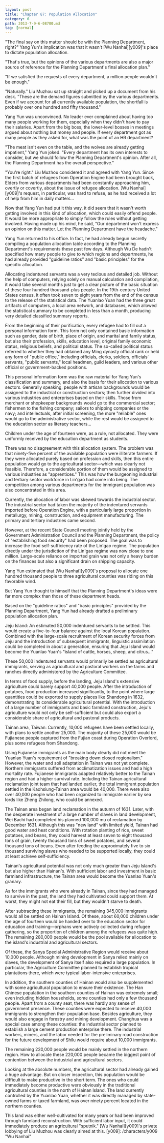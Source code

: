 ```yaml
---
layout: post
title: "Chapter 87: Population Allocation"
category: 6
path: 2013-7-9-6-08700.md
tag: [normal]
---
```


"The final say on this matter should be with the Planning Department, right?" Yang Yun's implication was that it wasn't [Wu Nanhai][y009]'s place to dictate population allocation.

"That's true, but the opinions of the various departments are also a major source of reference for the Planning Department's final allocation plan."

"If we satisfied the requests of every department, a million people wouldn't be enough."

"Naturally." Liu Muzhou sat up straight and picked up a document from his desk. "These are the demand figures submitted by the various departments. Even if we account for all currently available population, the shortfall is probably over one hundred and fifty thousand."

Yang Yun was unconvinced. No leader ever complained about having too many people working for them, especially when they didn't have to pay their salaries. Apart from the big boss, the lower-level bosses in meetings argued about nothing but money and people. If every department got as many people as they asked for, what was the point of an HR department?

"The meat isn't even on the table, and the wolves are already getting impatient," Yang Yun joked. "Every department has its own interests to consider, but we should follow the Planning Department's opinion. After all, the Planning Department has the overall perspective."

"You're right." Liu Muzhou considered it and agreed with Yang Yun. Since the first batch of refugees from Operation Engine had been brought back, Elders from various departments had been constantly approaching him, overtly or covertly, about the issue of refugee allocation. [Wu Nanhai][y009]'s request, in particular, was hard to refuse, as he had received a lot of help from him in daily matters...

Now that Yang Yun had put it this way, it did seem that it wasn't worth getting involved in this kind of allocation, which could easily offend people. It would be more appropriate to simply follow the rules without getting involved. Having made up his mind, he said, "Our department won't express an opinion on this matter. Let the Planning Department have the headache."

Yang Yun returned to his office. In fact, he had already begun secretly compiling a population allocation table according to the Planning Department's requirements these past few days. Although Wu De hadn't specified how many people to give to which regions and departments, he had already provided "guideline ratios" and "basic principles" for the specific allocation.

Allocating indentured servants was a very tedious and detailed job. Without the help of computers, relying solely on manual calculation and compilation, it would take several months just to get a clear picture of the basic situation of these four hundred thousand-plus people. In the 19th-century United States census, it often took seven to eight years from the end of the census to the release of the statistical data. The Yuanlao Yuan had the three great artifacts of computers, a local area network, and databases, which allowed the statistical summary to be completed in less than a month, producing very detailed classified summary reports.

From the beginning of their purification, every refugee had to fill out a personal information form. This form not only contained basic information such as gender, date of birth, place of origin, and marital and family status, but also their profession, skills, education level, original family economic status, religious beliefs, and political status. The so-called political status referred to whether they had obtained any Ming dynasty official rank or held any form of "public office," including officials, clerks, soldiers, officials' servants, "public servants," local headmen, guild leaders, and various other official or government-backed positions.

This personal information form was the raw material for Yang Yun's classification and summary, and also the basis for their allocation to various sectors. Generally speaking, people with artisan backgrounds would be assigned to the industrial or construction sectors; then further divided into various industries and enterprises based on their skills. Those from merchant or shopkeeper backgrounds would go to the commercial sector; fishermen to the fishing company; sailors to shipping companies or the navy; and intellectuals, after initial screening, the more "reliable" ones would go to the administrative sector, while the rest would be assigned to the education sector as literacy teachers...

Children under the age of fourteen were, as a rule, not allocated. They were uniformly received by the education department as students.

There was no disagreement with this allocation system. The problem was that ninety-five percent of the available population were illiterate farmers. If they were allocated purely based on profession and skills, then this entire population would go to the agricultural sector—which was clearly not feasible. Therefore, a considerable portion of them would be assigned to various industries as "apprentices." This was how the burgeoning industrial and tertiary sector workforce in Lin'gao had come into being. The competition among various departments for the immigrant population was also concentrated in this area.

Currently, the allocation of labor was skewed towards the industrial sector. The industrial sector had taken the majority of the indentured servants imported before Operation Engine, with a particularly large proportion in metallurgy, mining, construction, and equipment manufacturing. The primary and tertiary industries came second.

However, at the recent State Council meeting jointly held by the Government Administration Council and the Planning Department, the policy of "establishing food security" had been proposed. The goal was to increase the food self-sufficiency rate of the Lin'gao regime. The population directly under the jurisdiction of the Lin'gao regime was now close to one million. Large-scale reliance on imported grain was not only a heavy burden on the finances but also a significant drain on shipping capacity.

Yang Yun estimated that [Wu Nanhai][y009]'s proposal to allocate one hundred thousand people to three agricultural counties was riding on this favorable wind.

But Yang Yun thought to himself that the Planning Department's ideas were far more complex than those of these department heads.

Based on the "guideline ratios" and "basic principles" provided by the Planning Department, Yang Yun had already drafted a preliminary population allocation plan.

Jeju Island: An estimated 50,000 indentured servants to be settled. This would create a five-to-four balance against the local Korean population. Combined with the large-scale recruitment of Korean security forces from Jeju and the introduction of subsequent immigrants, linguistic assimilation could be completed in about a generation, ensuring that Jeju Island would become the Yuanlao Yuan's "island of cattle, horses, sheep, and citrus..."

These 50,000 indentured servants would primarily be settled as agricultural immigrants, serving as agricultural and pastoral workers on the farms and ranches directly administered by the Agriculture Committee.

In terms of food supply, before the landing, Jeju Island's extensive agriculture could barely support 40,000 people. After the introduction of potatoes, food production increased significantly, to the point where large quantities could be exported to supply places like Shandong in 1632, demonstrating its considerable agricultural potential. With the introduction of a large number of immigrants and basic farmland construction, Jeju's agriculture would not only be self-sufficient but could also export a considerable share of agricultural and pastoral products.

Tainan area, Taiwan: Currently, 10,000 refugees have been settled locally, with plans to settle another 25,000. The majority of these 25,000 would be Fujianese people captured from the Fujian coast during Operation Overlord, plus some refugees from Shandong.

Using Fujianese immigrants as the main body clearly did not meet the Yuanlao Yuan's requirement of "breaking down closed regionalism." However, the water and soil adaptation in Tainan was not yet complete. Northern immigrants suffered from acclimatization issues and had a high mortality rate. Fujianese immigrants adapted relatively better to the Tainan region and had a higher survival rate. Including the Tainan agricultural reclamation joint team that had landed earlier, the total immigrant population settled in the Kaohsiung-Tainan area would be 40,000. There were also over 40,000 people who had been organized to immigrate earlier by sea lords like Zheng Zhilong, who could be annexed.

The Tainan area began land reclamation in the autumn of 1631. Later, with the desperate investment of a large number of slaves in land development, Wei Bachi had completed his planned 100,000 mu of reclamation by December 1631. Although this was "new land" with limited yield, Tainan had good water and heat conditions. With rotation planting of rice, sweet potatoes, and beans, they could harvest at least seven to eight thousand tons of grain, twenty thousand tons of sweet potatoes, and several thousand tons of beans. Even after feeding the approximately five to six thousand surviving slaves who needed to be supported locally, they could at least achieve self-sufficiency.

Tainan's agricultural potential was not only much greater than Jeju Island's but also higher than Hainan's. With sufficient labor and investment in basic farmland infrastructure, the Tainan area would become the Yuanlao Yuan's granary.

As for the immigrants who were already in Tainan, since they had managed to survive in the past, the land they had cultivated could support them. At worst, they might not eat their fill, but they wouldn't starve to death.

After subtracting these immigrants, the remaining 345,000 immigrants would all be settled on Hainan Island. Of these, about 60,000 children under the age of fourteen would be handed over to the education sector for education and training—orphans were actively collected during refugee gathering, so the proportion of children among the refugees was quite high. The remaining 280,000 people would be the pool available for allocation to the island's industrial and agricultural sectors.

Of these, the Sanya Special Administrative Region would receive about 10,000 people. Although mining development in Sanya relied mainly on slaves, the development of Sanya itself also required a large population. In particular, the Agriculture Committee planned to establish tropical plantations there, which were typical labor-intensive enterprises.

In addition, the southern counties of Hainan would also be supplemented with some agricultural population to ensure their existence. The Han Chinese population in the southern counties of Hainan was extremely small; even including hidden households, some counties had only a few thousand people. Apart from a county seat, there was hardly any sense of government presence. These counties were expected to receive 40,000 immigrants to strengthen their population base. Besides agriculture, they would also engage in forestry and mining development. Changhua was a special case among these counties: the industrial sector planned to establish a large cement production enterprise there. The industrial workers, miners, and the labor needed for the preliminary road construction for the future development of Shilu would require about 10,000 immigrants.

The remaining 220,000 people would be mainly settled in the northern region. How to allocate these 220,000 people became the biggest point of contention between the industrial and agricultural sectors.

Looking at the absolute numbers, the agricultural sector had already gained a huge advantage. But on closer inspection, this population would be difficult to make productive in the short term. The ones who could immediately become productive were obviously in the traditional agricultural counties in the north of Hainan Island. The land currently controlled by the Yuanlao Yuan, whether it was directly managed by state-owned farms or taxed farmland, was over ninety percent located in the northern counties.

This land was either well-cultivated for many years or had been improved through farmland reconstruction. With sufficient labor input, it could immediately produce an agricultural "sputnik." [Wu Nanhai][y009]'s private lobbying of Liu Muzhou was clearly aimed at this.
[y009]: /characters/y009 "Wu Nanhai"